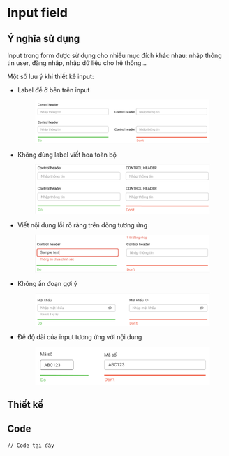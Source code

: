 # Input field



## Ý nghĩa sử dụng

Input trong form được sử dụng cho nhiều mục đích khác nhau: nhập thông tin user, đăng nhập, nhập dữ liệu cho hệ thống...

Một số lưu ý khi thiết kế input:

*   Label để ở bên trên input

    <figure><img src="../../../.gitbook/assets/image (5).png" alt=""><figcaption></figcaption></figure>
*   Không dùng label viết hoa toàn bộ

    <figure><img src="../../../.gitbook/assets/image (10).png" alt=""><figcaption></figcaption></figure>
*   Viết nội dung lỗi rõ ràng trên dòng tương ứng

    <figure><img src="../../../.gitbook/assets/image (11).png" alt=""><figcaption></figcaption></figure>
*   Không ẩn đoạn gợi ý

    <figure><img src="../../../.gitbook/assets/image (3) (1).png" alt=""><figcaption></figcaption></figure>
*   Để độ dài của input tương ứng với nội dung

    <figure><img src="../../../.gitbook/assets/image (9).png" alt=""><figcaption></figcaption></figure>

## Thiết kế

## Code

```
// Code tại đây


```
